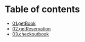 # Table of contents

* [01.getBook](README.md)
* [02.getReservation](02.getreservationlist.md)
* [03.checkoutbook](untitled.md)

